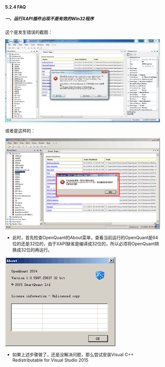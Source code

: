 #### 5.2.4 FAQ

##### 一、运行XAPI插件出现不是有效的Win32程序

这个是发生错误的截图：

![不是有效的Win32程序](Image/05.2.4-Error-Not-Win32-EXE.jpg)

或者是这样的：

![Error-api-ms-win-crt-runtime-dll](Image/05.2.4-Error-api-ms-win-crt-runtime-dll.png)

- 此时，首先检查OpenQuant的About菜单，查看当前运行的OpenQuant是64位的还是32位的，由于XAPI缺省是编译成32位的，所以必须将OpenQuant转换成32位的再运行。

![About-X86](Image/05.2.4-About-X86.png)

- 如果上述步骤做了，还是没解决问题，那么尝试安装Visual C++ Redistributable for Visual Studio 2015
